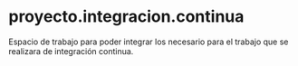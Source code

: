 # proyecto.integracion.continua
Espacio de trabajo para poder integrar los necesario para el trabajo que se realizara de integración continua. 
